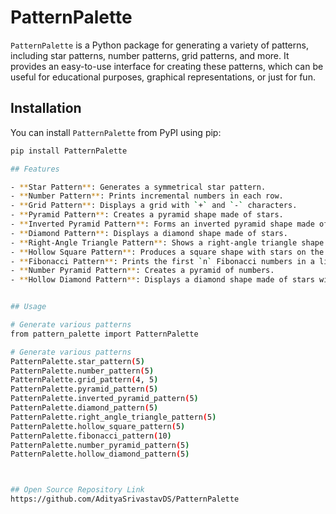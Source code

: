 # PatternPalette

`PatternPalette` is a Python package for generating a variety of patterns, including star patterns, number patterns, grid patterns, and more. It provides an easy-to-use interface for creating these patterns, which can be useful for educational purposes, graphical representations, or just for fun.

## Installation

You can install `PatternPalette` from PyPI using pip:

```bash
pip install PatternPalette

## Features

- **Star Pattern**: Generates a symmetrical star pattern.
- **Number Pattern**: Prints incremental numbers in each row.
- **Grid Pattern**: Displays a grid with `+` and `-` characters.
- **Pyramid Pattern**: Creates a pyramid shape made of stars.
- **Inverted Pyramid Pattern**: Forms an inverted pyramid shape made of stars.
- **Diamond Pattern**: Displays a diamond shape made of stars.
- **Right-Angle Triangle Pattern**: Shows a right-angle triangle shape made of stars.
- **Hollow Square Pattern**: Produces a square shape with stars on the border and spaces inside.
- **Fibonacci Pattern**: Prints the first `n` Fibonacci numbers in a line.
- **Number Pyramid Pattern**: Creates a pyramid of numbers.
- **Hollow Diamond Pattern**: Displays a diamond shape made of stars with hollow space inside.


## Usage

# Generate various patterns
from pattern_palette import PatternPalette

# Generate various patterns
PatternPalette.star_pattern(5)
PatternPalette.number_pattern(5)
PatternPalette.grid_pattern(4, 5)
PatternPalette.pyramid_pattern(5)
PatternPalette.inverted_pyramid_pattern(5)
PatternPalette.diamond_pattern(5)
PatternPalette.right_angle_triangle_pattern(5)
PatternPalette.hollow_square_pattern(5)
PatternPalette.fibonacci_pattern(10)
PatternPalette.number_pyramid_pattern(5)
PatternPalette.hollow_diamond_pattern(5)



## Open Source Repository Link
https://github.com/AdityaSrivastavDS/PatternPalette

